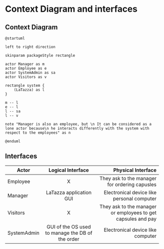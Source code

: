# Context Diagram and interfaces

## Context Diagram

```plantuml
@startuml

left to right direction

skinparam packageStyle rectangle

actor Manager as m
actor Employee as e
actor SystemAdmin as sa
actor Visitors as v

rectangle system {
	(LaTazza) as l
}

m -- l
e -- l
l -- sa
l -- v 

note "Manager is also an employee, but \n It can be considered as a lone actor because\n he interacts differently with the system with respect to the employees" as n

@enduml
```

## Interfaces
| Actor | Logical Interface | Physical Interface  |
| ------------- |:-------------:| -----:|
|   Employee    | X | They ask to the manager for ordering capusles |
|   Manager    | LaTazza application GUI | Electronical device like personal computer |
|   Visitors    | X | They ask to the manager or employees to get capsules and pay |
|   SystemAdmin    | GUI of the OS used to manage the DB of the order | Electronical device like computer |